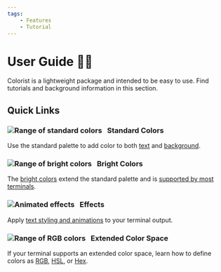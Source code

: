 ```yaml
---
tags:
    - Features
    - Tutorial
---
```


# User Guide 👨‍🔧
Colorist is a lightweight package and intended to be easy to use. Find tutorials and background information in this section.

## Quick Links
### ![Range of standard colors](../assets/images/colors/palette/rainbow_standard_96x16.png) &nbsp;&nbsp;Standard Colors

Use the standard palette to add color to both [text](./standard-colors/text-foreground.md) and [background](./standard-colors/background.md).

### ![Range of bright colors](../assets/images/colors/palette/rainbow_bright_96x16.png) &nbsp;&nbsp;Bright Colors

The [bright colors](./standard-colors/normal-and-bright-palette.md) extend the standard palette and is [supported by most terminals](./materials/terminal-support.md).

### ![Animated effects](../assets/images/colors/palette/rainbow_effects_96x16.gif) &nbsp;&nbsp;Effects

Apply [text styling and animations](./effects-and-styling.md) to your terminal output.

### ![Range of RGB colors](../assets/images/colors/palette/rainbow_rgb_96x16.png) &nbsp;&nbsp;Extended Color Space

If your terminal supports an extended color space, learn how to define colors as [RGB](./extended-colors/rgb.md), [HSL](./extended-colors/hsl.md), or [Hex](./extended-colors/hex.md).
